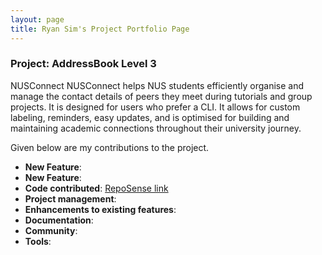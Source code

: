 ```yaml
---
layout: page
title: Ryan Sim's Project Portfolio Page
---
```


### Project: AddressBook Level 3

NUSConnect NUSConnect helps NUS students efficiently organise and manage the contact details of peers they meet during tutorials and group projects. It is designed for users who prefer a CLI. It allows for custom labeling, reminders, easy updates, and is optimised for building and maintaining academic connections throughout their university journey.

Given below are my contributions to the project.

* **New Feature**:
* **New Feature**: 
* **Code contributed**: [RepoSense link]()
* **Project management**:
* **Enhancements to existing features**:
* **Documentation**:
* **Community**:
* **Tools**:

